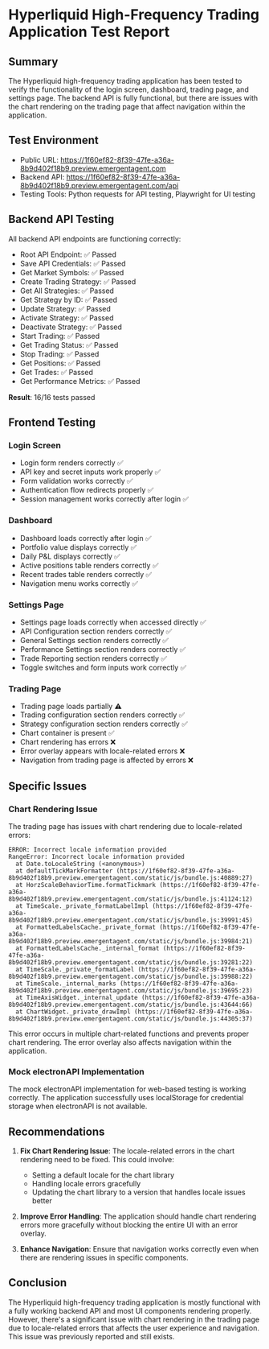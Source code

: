 # Hyperliquid High-Frequency Trading Application Test Report

## Summary

The Hyperliquid high-frequency trading application has been tested to verify the functionality of the login screen, dashboard, trading page, and settings page. The backend API is fully functional, but there are issues with the chart rendering on the trading page that affect navigation within the application.

## Test Environment

- Public URL: https://1f60ef82-8f39-47fe-a36a-8b9d402f18b9.preview.emergentagent.com
- Backend API: https://1f60ef82-8f39-47fe-a36a-8b9d402f18b9.preview.emergentagent.com/api
- Testing Tools: Python requests for API testing, Playwright for UI testing

## Backend API Testing

All backend API endpoints are functioning correctly:

- Root API Endpoint: ✅ Passed
- Save API Credentials: ✅ Passed
- Get Market Symbols: ✅ Passed
- Create Trading Strategy: ✅ Passed
- Get All Strategies: ✅ Passed
- Get Strategy by ID: ✅ Passed
- Update Strategy: ✅ Passed
- Activate Strategy: ✅ Passed
- Deactivate Strategy: ✅ Passed
- Start Trading: ✅ Passed
- Get Trading Status: ✅ Passed
- Stop Trading: ✅ Passed
- Get Positions: ✅ Passed
- Get Trades: ✅ Passed
- Get Performance Metrics: ✅ Passed

**Result**: 16/16 tests passed

## Frontend Testing

### Login Screen

- Login form renders correctly ✅
- API key and secret inputs work properly ✅
- Form validation works correctly ✅
- Authentication flow redirects properly ✅
- Session management works correctly after login ✅

### Dashboard

- Dashboard loads correctly after login ✅
- Portfolio value displays correctly ✅
- Daily P&L displays correctly ✅
- Active positions table renders correctly ✅
- Recent trades table renders correctly ✅
- Navigation menu works correctly ✅

### Settings Page

- Settings page loads correctly when accessed directly ✅
- API Configuration section renders correctly ✅
- General Settings section renders correctly ✅
- Performance Settings section renders correctly ✅
- Trade Reporting section renders correctly ✅
- Toggle switches and form inputs work correctly ✅

### Trading Page

- Trading page loads partially ⚠️
- Trading configuration section renders correctly ✅
- Strategy configuration section renders correctly ✅
- Chart container is present ✅
- Chart rendering has errors ❌
- Error overlay appears with locale-related errors ❌
- Navigation from trading page is affected by errors ❌

## Specific Issues

### Chart Rendering Issue

The trading page has issues with chart rendering due to locale-related errors:

```
ERROR: Incorrect locale information provided
RangeError: Incorrect locale information provided
  at Date.toLocaleString (<anonymous>)
  at defaultTickMarkFormatter (https://1f60ef82-8f39-47fe-a36a-8b9d402f18b9.preview.emergentagent.com/static/js/bundle.js:40889:27)
  at HorzScaleBehaviorTime.formatTickmark (https://1f60ef82-8f39-47fe-a36a-8b9d402f18b9.preview.emergentagent.com/static/js/bundle.js:41124:12)
  at TimeScale._private_formatLabelImpl (https://1f60ef82-8f39-47fe-a36a-8b9d402f18b9.preview.emergentagent.com/static/js/bundle.js:39991:45)
  at FormattedLabelsCache._private_format (https://1f60ef82-8f39-47fe-a36a-8b9d402f18b9.preview.emergentagent.com/static/js/bundle.js:39984:21)
  at FormattedLabelsCache._internal_format (https://1f60ef82-8f39-47fe-a36a-8b9d402f18b9.preview.emergentagent.com/static/js/bundle.js:39281:22)
  at TimeScale._private_formatLabel (https://1f60ef82-8f39-47fe-a36a-8b9d402f18b9.preview.emergentagent.com/static/js/bundle.js:39988:22)
  at TimeScale._internal_marks (https://1f60ef82-8f39-47fe-a36a-8b9d402f18b9.preview.emergentagent.com/static/js/bundle.js:39695:23)
  at TimeAxisWidget._internal_update (https://1f60ef82-8f39-47fe-a36a-8b9d402f18b9.preview.emergentagent.com/static/js/bundle.js:43644:66)
  at ChartWidget._private_drawImpl (https://1f60ef82-8f39-47fe-a36a-8b9d402f18b9.preview.emergentagent.com/static/js/bundle.js:44305:37)
```

This error occurs in multiple chart-related functions and prevents proper chart rendering. The error overlay also affects navigation within the application.

### Mock electronAPI Implementation

The mock electronAPI implementation for web-based testing is working correctly. The application successfully uses localStorage for credential storage when electronAPI is not available.

## Recommendations

1. **Fix Chart Rendering Issue**: The locale-related errors in the chart rendering need to be fixed. This could involve:
   - Setting a default locale for the chart library
   - Handling locale errors gracefully
   - Updating the chart library to a version that handles locale issues better

2. **Improve Error Handling**: The application should handle chart rendering errors more gracefully without blocking the entire UI with an error overlay.

3. **Enhance Navigation**: Ensure that navigation works correctly even when there are rendering issues in specific components.

## Conclusion

The Hyperliquid high-frequency trading application is mostly functional with a fully working backend API and most UI components rendering properly. However, there's a significant issue with chart rendering in the trading page due to locale-related errors that affects the user experience and navigation. This issue was previously reported and still exists.
